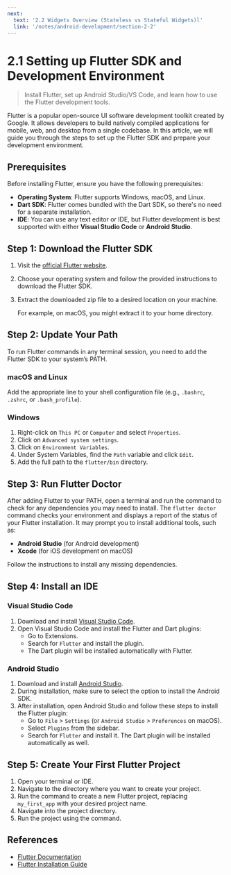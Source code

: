 ```yaml
---
next:
  text: '2.2 Widgets Overview (Stateless vs Stateful Widgets)l'
  link: '/notes/android-development/section-2-2'
---
```


# 2.1 Setting up Flutter SDK and Development Environment

> Install Flutter, set up Android Studio/VS Code, and learn how to use the Flutter development tools.

Flutter is a popular open-source UI software development toolkit created by Google. It allows developers to build natively compiled applications for mobile, web, and desktop from a single codebase. In this article, we will guide you through the steps to set up the Flutter SDK and prepare your development environment.

## Prerequisites

Before installing Flutter, ensure you have the following prerequisites:

- **Operating System**: Flutter supports Windows, macOS, and Linux.
- **Dart SDK**: Flutter comes bundled with the Dart SDK, so there's no need for a separate installation.
- **IDE**: You can use any text editor or IDE, but Flutter development is best supported with either **Visual Studio Code** or **Android Studio**.

## Step 1: Download the Flutter SDK

1. Visit the [official Flutter website](https://flutter.dev/docs/get-started/install).
2. Choose your operating system and follow the provided instructions to download the Flutter SDK.
3. Extract the downloaded zip file to a desired location on your machine.

   For example, on macOS, you might extract it to your home directory.

## Step 2: Update Your Path

To run Flutter commands in any terminal session, you need to add the Flutter SDK to your system’s PATH.

### macOS and Linux

Add the appropriate line to your shell configuration file (e.g., `.bashrc`, `.zshrc`, or `.bash_profile`).

### Windows

1. Right-click on `This PC` or `Computer` and select `Properties`.
2. Click on `Advanced system settings`.
3. Click on `Environment Variables`.
4. Under System Variables, find the `Path` variable and click `Edit`.
5. Add the full path to the `flutter/bin` directory.

## Step 3: Run Flutter Doctor

After adding Flutter to your PATH, open a terminal and run the command to check for any dependencies you may need to install. The `flutter doctor` command checks your environment and displays a report of the status of your Flutter installation. It may prompt you to install additional tools, such as:

- **Android Studio** (for Android development)
- **Xcode** (for iOS development on macOS)

Follow the instructions to install any missing dependencies.

## Step 4: Install an IDE

### Visual Studio Code

1. Download and install [Visual Studio Code](https://code.visualstudio.com/).
2. Open Visual Studio Code and install the Flutter and Dart plugins:
   - Go to Extensions.
   - Search for `Flutter` and install the plugin.
   - The Dart plugin will be installed automatically with Flutter.

### Android Studio

1. Download and install [Android Studio](https://developer.android.com/studio).
2. During installation, make sure to select the option to install the Android SDK.
3. After installation, open Android Studio and follow these steps to install the Flutter plugin:
   - Go to `File` > `Settings` (or `Android Studio` > `Preferences` on macOS).
   - Select `Plugins` from the sidebar.
   - Search for `Flutter` and install it. The Dart plugin will be installed automatically as well.

## Step 5: Create Your First Flutter Project

1. Open your terminal or IDE.
2. Navigate to the directory where you want to create your project.
3. Run the command to create a new Flutter project, replacing `my_first_app` with your desired project name.
4. Navigate into the project directory.
5. Run the project using the command.

## References

- [Flutter Documentation](https://flutter.dev/docs)
- [Flutter Installation Guide](https://flutter.dev/docs/get-started/install)

